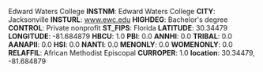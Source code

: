 
Edward Waters College
**INSTNM**: Edward Waters College
**CITY**: Jacksonville
**INSTURL**: www.ewc.edu
**HIGHDEG**: Bachelor's degree
**CONTROL**: Private nonprofit
**ST_FIPS**: Florida
**LATITUDE**: 30.34479
**LONGITUDE**: -81.684879
**HBCU**: 1.0
**PBI**: 0.0
**ANNHI**: 0.0
**TRIBAL**: 0.0
**AANAPII**: 0.0
**HSI**: 0.0
**NANTI**: 0.0
**MENONLY**: 0.0
**WOMENONLY**: 0.0
**RELAFFIL**: African Methodist Episcopal
**CURROPER**: 1.0
**location**: 30.34479, -81.684879